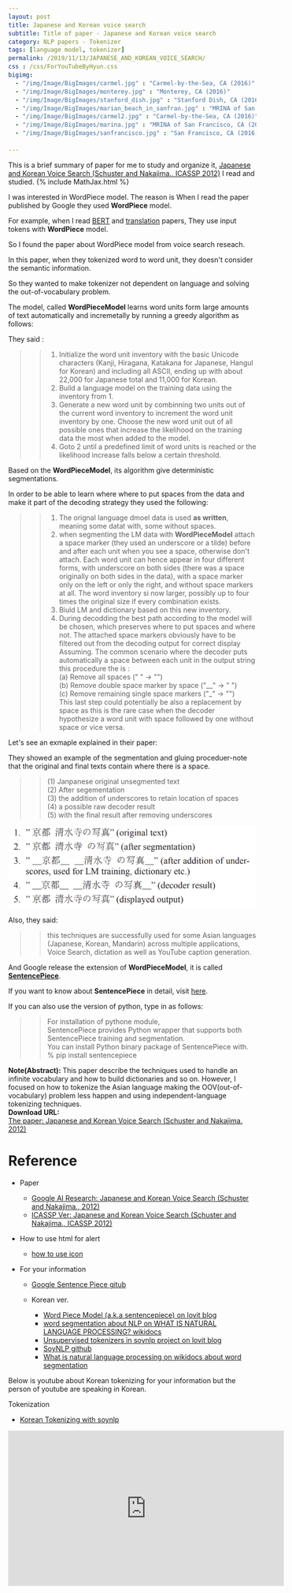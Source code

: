 ```yaml
---
layout: post
title: Japanese and Korean voice search
subtitle: Title of paper - Japanese and Korean voice search
category: NLP papers - Tokenizer
tags: [language model, tokenizer]
permalink: /2019/11/13/JAPANESE_AND_KOREAN_VOICE_SEARCH/
css : /css/ForYouTubeByHyun.css
bigimg: 
  - "/img/Image/BigImages/carmel.jpg" : "Carmel-by-the-Sea, CA (2016)"
  - "/img/Image/BigImages/monterey.jpg" : "Monterey, CA (2016)"
  - "/img/Image/BigImages/stanford_dish.jpg" : "Stanford Dish, CA (2016)"
  - "/img/Image/BigImages/marian_beach_in_sanfran.jpg" : "MRINA of San Francisco, CA (2016)"
  - "/img/Image/BigImages/carmel2.jpg" : "Carmel-by-the-Sea, CA (2016)"
  - "/img/Image/BigImages/marina.jpg" : "MRINA of San Francisco, CA (2016)"
  - "/img/Image/BigImages/sanfrancisco.jpg" : "San Francisco, CA (2016)"
  
---
```


This is a brief summary of paper for me to study and organize it, [Japanese and Korean Voice Search (Schuster and Nakajima., ICASSP 2012)](https://ieeexplore.ieee.org/document/6289079) I read and studied. 
{% include MathJax.html %}

I was interested in WordPiece model. The reason is When I read the paper published by Google they used **WordPiece** model.

For example, when I read [BERT](https://arxiv.org/abs/1810.04805) and [translation](https://arxiv.org/abs/1609.08144) papers, They use input tokens with **WordPiece** model. 

So I found the paper about WordPiece model from voice search reseach. 

In this paper, when they tokenized word to word unit, they doesn't consider the semantic information.

So they wanted to make tokenizer not dependent on language and solving the out-of-vocabulary problem. 

The model, called **WordPieceModel** learns word units form large amounts of text automatically and incremetally by running a greedy algorithm as follows:

They said : 

>>1. Initialize the word unit inventory with the basic Unicode  characters (Kanji, Hiragana, Katakana for Japanese, Hangul for Korean) and including all ASCII, ending up with about 22,000 for Japanese total and 11,000 for Korean.  
>>2. Build a language model on the training data using the inventory from 1.   
>>3. Generate a new word unit by combinning two units out of the current word inventory to increment the word unit inventory by one. Choose  the new word unit out of all possible ones that increase the likelihood on the training data the most when added to the model.  
>>4. Goto 2 until a predefined limit of word units is reached or the likelihood increase falls below a certain threshold.

Based on the **WordPieceModel**, its algorithm give deterministic segmentations.

In order to be able to learn where where to put spaces from the data and make it part of the decoding strategy they used the following:

>>1. The orignal language dmoel data is used **as written**, meaning some datat with, some without spaces.
>>2. when segmenting the LM data with **WordPieceModel** attach a space marker (they used an underscore or a tilde) before and after each unit when you see a space, otherwise don't attach. Each word unit can hence appear in four different forms, with underscore on both sides (there was a space originally on both sides in the data), with a space marker only on the left or only the right, and without space markers at all. The word inventory si now larger, possibly up to four times the original size if every combination exists.  
>>3. Biuld LM and dictionary based on this new inventory.  
>>4. During decodding the best path according to the model will be chosen, which preserves where to put spaces and where not. The attached space markers obviously have to be filtered out from the decoding output for correct display Assuming. The common scenario where the decoder puts automatically a space between each unit in the output string this procedure the is :  
>>    (a) Remove all spaces (" " -> "")    
>>    (b) Remove double space marker by space ("\_\_" -> " ")   
>>    (c) Remove remaining single space markers ("\_" -> "")     
>>This last step could potentially be also a replacement by space as this is the rare case when the decoder hypothesize a word unit with space followed by one without space or vice versa.

Let's see an exmaple explained in their paper:

They showed an example of the segmentation and gluing proceduer-note that the original and final texts contain where there is a space.

>>(1) Janpanese original unsegmented text   
>>(2) After segementation   
>>(3) the addition of underscores to retain location of spaces   
>>(4) a possible raw decoder result    
>>(5) with the final result after removing underscores     

![(Mike Schuster and Kaisuke Nakajima., 2012)](/img/Image/NaturalLanguageProcessing/NLPLabs/Paper_Investigation/Tokenizer/2019-11-13-JAPANESE_AND_KOREAN_VOICE_SEARCH/WordPieceModel_example.PNG)

Also, they said:
>>this techniques are successfully used for some Asian languages (Japanese, Korean, Mandarin) across multiple applications, Voice Search, dictation as well as YouTube caption generation.  

And Google release the extension of **WordPieceModel**, it is called [**SentencePiece**](https://github.com/google/sentencepiece).

If you want to know about **SentencePiece** in detail, visit [here](https://github.com/google/sentencepiece).

If you can also use the version of python, type in as follows: 

>>For installation of pythone module,  
>>SentencePiece provides Python wrapper that supports both SentencePiece training and segmentation.   
>>You can install Python binary package of SentencePiece with.  
>> % pip install sentencepiece


<div class="alert alert-info" role="alert"><i class="fa fa-info-circle"></i> <b>Note(Abstract): </b>
This paper describe the techniques used to handle an infinite vocabulary and how to build dictionaries and so on. However, I focused on how to tokenize the Asian language making the OOV(out-of-vocabulary) problem less happen and using independent-language tokenizing techniques.
</div>
    
<div class="alert alert-success" role="alert"><i class="fa fa-paperclip fa-lg"></i> <b>Download URL: </b><br>
  <a href="https://ieeexplore.ieee.org/document/6289079">The paper: Japanese and Korean Voice Search (Schuster and Nakajima. 2012)</a>
</div>

# Reference 

- Paper 
  - [Google AI Research: Japanese and Korean Voice Search (Schuster and Nakajima., 2012)](https://ai.google/research/pubs/pub37842/)
  - [ICASSP Ver: Japanese and Korean Voice Search (Schuster and Nakajima., ICASSP 2012)](https://ieeexplore.ieee.org/document/6289079)
  
- How to use html for alert
  - [how to use icon](http://idratherbewriting.com/documentation-theme-jekyll/mydoc_icons.html)
    
- For your information
  - [Google Sentence Piece gitub](https://github.com/google/sentencepiece)
  
  - Korean ver.
    - [Word Piece Model (a.k.a sentencepiece) on lovit blog](https://lovit.github.io/nlp/2018/04/02/wpm/)
    - [word segmentation about NLP on WHAT IS NATURAL LANGUAGE PROCESSING? wikidocs](https://wikidocs.net/22592)
    - [Unsupervised tokenizers in soynlp project on lovit blog](https://lovit.github.io/nlp/2018/04/09/three_tokenizers_soynlp/)
    - [SoyNLP github](https://github.com/lovit/soynlp)
    - [What is natural language processing on wikidocs about word segmentation](https://wikidocs.net/22592)

Below is youtube about Korean tokenizing for your information but the person of youtube are speaking in Korean. 

<div id="tutorial-section">

  <div id="tutorial-title">Tokenization</div>

  <ul class="nav nav-pills">
    <li class="active"><a data-toggle="tab" href="#refrigerator">Korean Tokenizing with soynlp</a></li>
  </ul>

  <div class="tab-content">
    <div id="refrigerator" class="tab-pane fade in active">
      <iframe width="560" height="315" src="https://www.youtube.com/embed/Vj55zaDvn4Q" frameborder="0" allowfullscreen></iframe>
    </div>
  </div>
</div>



























